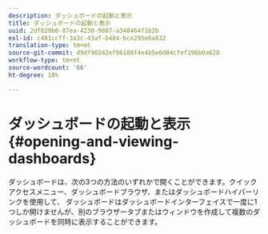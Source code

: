 ```yaml
---
description: ダッシュボードの起動と表示
title: ダッシュボードの起動と表示
uuid: 2df829b8-87ea-4230-9887-a348464f1b2b
exl-id: c481ccff-3a3c-43af-b484-bce295e6a832
translation-type: tm+mt
source-git-commit: d9df90242ef96188f4e4b5e6d04cfef196b0a628
workflow-type: tm+mt
source-wordcount: '66'
ht-degree: 18%

---
```


# ダッシュボードの起動と表示{#opening-and-viewing-dashboards}

ダッシュボードは、次の3つの方法のいずれかで開くことができます。クイックアクセスメニュー、ダッシュボードブラウザ、またはダッシュボードハイパーリンクを使用して、 ダッシュボードはダッシュボードインターフェイスで一度に1つしか開けませんが、別のブラウザータブまたはウィンドウを作成して複数のダッシュボードを同時に表示することができます。
